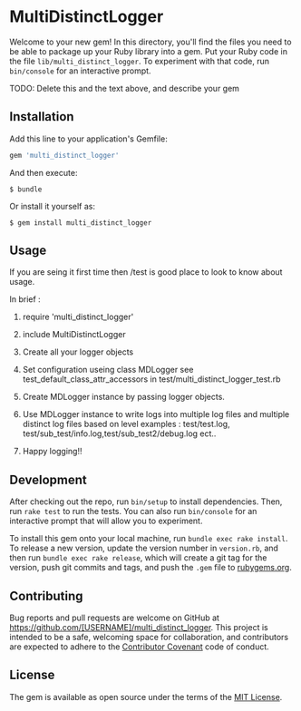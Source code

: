 # MultiDistinctLogger

Welcome to your new gem! In this directory, you'll find the files you need to be able to package up your Ruby library into a gem. Put your Ruby code in the file `lib/multi_distinct_logger`. To experiment with that code, run `bin/console` for an interactive prompt.

TODO: Delete this and the text above, and describe your gem

## Installation

Add this line to your application's Gemfile:

```ruby
gem 'multi_distinct_logger'
```

And then execute:

    $ bundle

Or install it yourself as:

    $ gem install multi_distinct_logger

## Usage

If you are seing it first time then /test is good place to look to know about usage.

In brief :

1) require 'multi_distinct_logger'

2) include MultiDistinctLogger

3) Create all your logger objects

4) Set configuration useing class MDLogger
  see test_default_class_attr_accessors in test/multi_distinct_logger_test.rb

5) Create MDLogger instance by passing logger objects.

6) Use MDLogger instance to write logs into multiple log files and multiple distinct log files based on level
  examples :  test/test.log, test/sub_test/info.log,test/sub_test2/debug.log ect..

7) Happy logging!!

## Development

After checking out the repo, run `bin/setup` to install dependencies. Then, run `rake test` to run the tests. You can also run `bin/console` for an interactive prompt that will allow you to experiment.

To install this gem onto your local machine, run `bundle exec rake install`. To release a new version, update the version number in `version.rb`, and then run `bundle exec rake release`, which will create a git tag for the version, push git commits and tags, and push the `.gem` file to [rubygems.org](https://rubygems.org).

## Contributing

Bug reports and pull requests are welcome on GitHub at https://github.com/[USERNAME]/multi_distinct_logger. This project is intended to be a safe, welcoming space for collaboration, and contributors are expected to adhere to the [Contributor Covenant](http://contributor-covenant.org) code of conduct.


## License

The gem is available as open source under the terms of the [MIT License](http://opensource.org/licenses/MIT).

